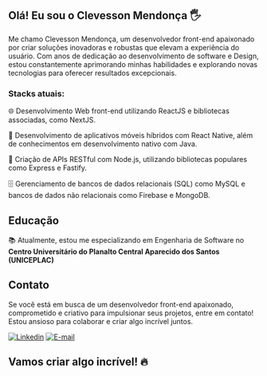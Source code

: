 ## Olá! Eu sou o Clevesson Mendonça 🖐️ 

Me chamo Clevesson Mendonça, um desenvolvedor front-end apaixonado por criar soluções inovadoras e robustas que elevam a experiência do usuário. Com anos de dedicação ao desenvolvimento de software e Design, estou constantemente aprimorando minhas habilidades e explorando novas tecnologias para oferecer resultados excepcionais.

### Stacks atuais:

🌐 Desenvolvimento Web front-end utilizando ReactJS e bibliotecas associadas, como NextJS.

📱 Desenvolvimento de aplicativos móveis híbridos com React Native, além de conhecimentos em desenvolvimento nativo com Java.

🔗 Criação de APIs RESTful com Node.js, utilizando bibliotecas populares como Express e Fastify.

🗄️ Gerenciamento de bancos de dados relacionais (SQL) como MySQL e bancos de dados não relacionais como Firebase e MongoDB.

## Educação

📚 Atualmente, estou me especializando em Engenharia de Software no **Centro Universitário do Planalto Central Aparecido dos Santos (UNICEPLAC)**

## Contato
Se você está em busca de um desenvolvedor front-end apaixonado, comprometido e criativo para impulsionar seus projetos, entre em contato! Estou ansioso para colaborar e criar algo incrível juntos.

[![Linkedin](https://img.shields.io/badge/Linkedin-2867b2?style=for-the-badge&logo=linkedin&logoColor=white)](https://www.linkedin.com/in/clevesson-mendonca)
[![E-mail](https://img.shields.io/badge/Email-EA4335?style=for-the-badge&logo=gmail&logoColor=white)](mailto:clevesson.contato@gmail.com)

## Vamos criar algo incrível! 🔥
